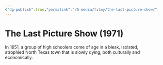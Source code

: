 ```yaml
---
{"dg-publish":true,"permalink":"/5-media/filmy/the-last-picture-show/","contentClasses":"movie","tags":["to-watch","фильм","#Drama","#Romance"]}
---
```


# The Last Picture Show (1971)
 
In 1951, a group of high schoolers come of age in a bleak, isolated, atrophied North Texas town that is slowly dying, both culturally and economically.

